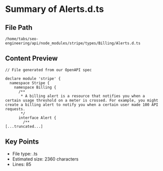 # Summary of Alerts.d.ts
  
## File Path
`/home/tabs/seo-engineering/api/node_modules/stripe/types/Billing/Alerts.d.ts`

## Content Preview
```
// File generated from our OpenAPI spec

declare module 'stripe' {
  namespace Stripe {
    namespace Billing {
      /**
       * A billing alert is a resource that notifies you when a certain usage threshold on a meter is crossed. For example, you might create a billing alert to notify you when a certain user made 100 API requests.
       */
      interface Alert {
        /**
[...truncated...]
```

## Key Points
- File type: .ts
- Estimated size: 2360 characters
- Lines: 85

